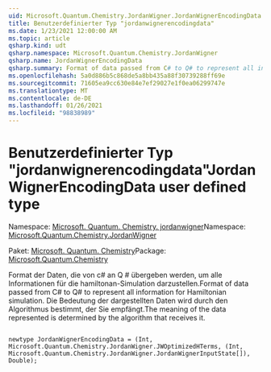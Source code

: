 ```yaml
---
uid: Microsoft.Quantum.Chemistry.JordanWigner.JordanWignerEncodingData
title: Benutzerdefinierter Typ "jordanwignerencodingdata"
ms.date: 1/23/2021 12:00:00 AM
ms.topic: article
qsharp.kind: udt
qsharp.namespace: Microsoft.Quantum.Chemistry.JordanWigner
qsharp.name: JordanWignerEncodingData
qsharp.summary: Format of data passed from C# to Q# to represent all information for Hamiltonian simulation. The meaning of the data represented is determined by the algorithm that receives it.
ms.openlocfilehash: 5a0d886b5c868de5a8bb435a88f30739288ff69e
ms.sourcegitcommit: 71605ea9cc630e84e7ef29027e1f0ea06299747e
ms.translationtype: MT
ms.contentlocale: de-DE
ms.lasthandoff: 01/26/2021
ms.locfileid: "98838989"
---
```

# <a name="jordanwignerencodingdata-user-defined-type"></a><span data-ttu-id="9dea7-102">Benutzerdefinierter Typ "jordanwignerencodingdata"</span><span class="sxs-lookup"><span data-stu-id="9dea7-102">JordanWignerEncodingData user defined type</span></span>

<span data-ttu-id="9dea7-103">Namespace: [Microsoft. Quantum. Chemistry. jordanwigner](xref:Microsoft.Quantum.Chemistry.JordanWigner)</span><span class="sxs-lookup"><span data-stu-id="9dea7-103">Namespace: [Microsoft.Quantum.Chemistry.JordanWigner](xref:Microsoft.Quantum.Chemistry.JordanWigner)</span></span>

<span data-ttu-id="9dea7-104">Paket: [Microsoft. Quantum. Chemistry](https://nuget.org/packages/Microsoft.Quantum.Chemistry)</span><span class="sxs-lookup"><span data-stu-id="9dea7-104">Package: [Microsoft.Quantum.Chemistry](https://nuget.org/packages/Microsoft.Quantum.Chemistry)</span></span>


<span data-ttu-id="9dea7-105">Format der Daten, die von c# an Q # übergeben werden, um alle Informationen für die hamiltonan-Simulation darzustellen.</span><span class="sxs-lookup"><span data-stu-id="9dea7-105">Format of data passed from C# to Q# to represent all information for Hamiltonian simulation.</span></span>
<span data-ttu-id="9dea7-106">Die Bedeutung der dargestellten Daten wird durch den Algorithmus bestimmt, der Sie empfängt.</span><span class="sxs-lookup"><span data-stu-id="9dea7-106">The meaning of the data represented is determined by the algorithm that receives it.</span></span>

```qsharp

newtype JordanWignerEncodingData = (Int, Microsoft.Quantum.Chemistry.JordanWigner.JWOptimizedHTerms, (Int, Microsoft.Quantum.Chemistry.JordanWigner.JordanWignerInputState[]), Double);
```

